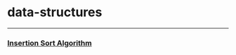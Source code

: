 # data-structures
<hr>

### [Insertion Sort Algorithm](https://github.com/BozkurtBerkay/data-structures/tree/main/insertionSort)
